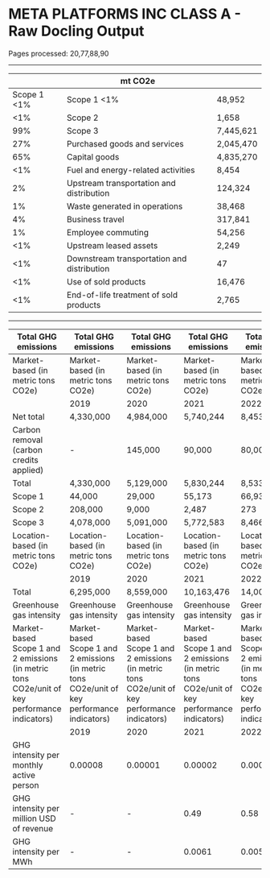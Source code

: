 # META PLATFORMS INC CLASS A - Raw Docling Output

Pages processed: 20,77,88,90

---

|              | mt CO2e                                    |           |
|--------------|--------------------------------------------|-----------|
| Scope 1  <1% | Scope 1  <1%                               | 48,952    |
| <1%          | Scope 2                                    | 1,658     |
| 99%          | Scope 3                                    | 7,445,621 |
| 27%          | Purchased goods and services               | 2,045,470 |
| 65%          | Capital goods                              | 4,835,270 |
| <1%          | Fuel and energy-related activities         | 8,454     |
| 2%           | Upstream transportation and distribution   | 124,324   |
| 1%           | Waste generated in operations              | 38,468    |
| 4%           | Business travel                            | 317,841   |
| 1%           | Employee commuting                         | 54,256    |
| <1%          | Upstream leased assets                     | 2,249     |
| <1%          | Downstream transportation and distribution | 47        |
| <1%          | Use of sold products                       | 16,476    |
| <1%          | End-of-life treatment of sold products     | 2,765     |

---

| Total GHG emissions                                                                           | Total GHG emissions                                                                           | Total GHG emissions                                                                           | Total GHG emissions                                                                           | Total GHG emissions                                                                           | Total GHG emissions                                                                           |
|-----------------------------------------------------------------------------------------------|-----------------------------------------------------------------------------------------------|-----------------------------------------------------------------------------------------------|-----------------------------------------------------------------------------------------------|-----------------------------------------------------------------------------------------------|-----------------------------------------------------------------------------------------------|
| Market-based (in metric tons CO2e)                                                            | Market-based (in metric tons CO2e)                                                            | Market-based (in metric tons CO2e)                                                            | Market-based (in metric tons CO2e)                                                            | Market-based (in metric tons CO2e)                                                            | Market-based (in metric tons CO2e)                                                            |
|                                                                                               | 2019                                                                                          | 2020                                                                                          | 2021                                                                                          | 2022                                                                                          | 2023                                                                                          |
| Net total                                                                                     | 4,330,000                                                                                     | 4,984,000                                                                                     | 5,740,244                                                                                     | 8,453,471                                                                                     | 7,443,182                                                                                     |
| Carbon removal (carbon credits  applied)                                                      | -                                                                                             | 145,000                                                                                       | 90,000                                                                                        | 80,000                                                                                        | 53,050                                                                                        |
| Total                                                                                         | 4,330,000                                                                                     | 5,129,000                                                                                     | 5,830,244                                                                                     | 8,533,471                                                                                     | 7,496,232                                                                                     |
| Scope 1                                                                                       | 44,000                                                                                        | 29,000                                                                                        | 55,173                                                                                        | 66,934                                                                                        | 48,952                                                                                        |
| Scope 2                                                                                       | 208,000                                                                                       | 9,000                                                                                         | 2,487                                                                                         | 273                                                                                           | 1,658                                                                                         |
| Scope 3                                                                                       | 4,078,000                                                                                     | 5,091,000                                                                                     | 5,772,583                                                                                     | 8,466,264                                                                                     | 7,445,621                                                                                     |
| Location-based (in metric tons CO2e)                                                          | Location-based (in metric tons CO2e)                                                          | Location-based (in metric tons CO2e)                                                          | Location-based (in metric tons CO2e)                                                          | Location-based (in metric tons CO2e)                                                          | Location-based (in metric tons CO2e)                                                          |
|                                                                                               | 2019                                                                                          | 2020                                                                                          | 2021                                                                                          | 2022                                                                                          | 2023                                                                                          |
| Total                                                                                         | 6,295,000                                                                                     | 8,559,000                                                                                     | 10,163,476                                                                                    | 14,007,222                                                                                    | 14,067,104                                                                                    |
| Greenhouse gas intensity                                                                      | Greenhouse gas intensity                                                                      | Greenhouse gas intensity                                                                      | Greenhouse gas intensity                                                                      | Greenhouse gas intensity                                                                      | Greenhouse gas intensity                                                                      |
| Market-based Scope 1 and 2 emissions (in metric tons CO2e/unit of key performance indicators) | Market-based Scope 1 and 2 emissions (in metric tons CO2e/unit of key performance indicators) | Market-based Scope 1 and 2 emissions (in metric tons CO2e/unit of key performance indicators) | Market-based Scope 1 and 2 emissions (in metric tons CO2e/unit of key performance indicators) | Market-based Scope 1 and 2 emissions (in metric tons CO2e/unit of key performance indicators) | Market-based Scope 1 and 2 emissions (in metric tons CO2e/unit of key performance indicators) |
|                                                                                               | 2019                                                                                          | 2020                                                                                          | 2021                                                                                          | 2022                                                                                          | 2023                                                                                          |
| GHG intensity per monthly active  person                                                      | 0.00008                                                                                       | 0.00001                                                                                       | 0.00002                                                                                       | 0.00002                                                                                       | 0.00001                                                                                       |
| GHG intensity per million USD of  revenue                                                     | -                                                                                             | -                                                                                             | 0.49                                                                                          | 0.58                                                                                          | 0.43                                                                                          |
| GHG intensity per MWh                                                                         | -                                                                                             | -                                                                                             | 0.0061                                                                                        | 0.0058                                                                                        | 0.0033                                                                                        |